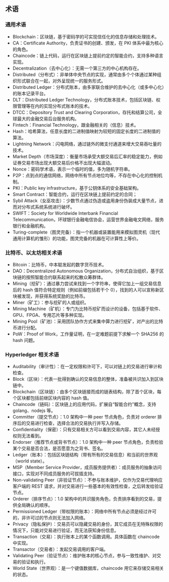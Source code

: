 ## 术语

### 通用术语

* Blockchain：区块链，基于密码学的可实现信任化的信息存储和处理技术。
* CA：Certificate Authority，负责证书的创建、颁发，在 PKI 体系中最为核心的角色。
* Chaincode：链上代码，运行在区块链上提前约定的智能合约，支持多种语言实现。
* Decentralization（去中心化）：无需一个第三方的中心机构存在。
* Distributed（分布式）：非单体中央节点的实现，通常由多个个体通过某种组织形式联合在一起，对外呈现统一的服务形式。
* Distributed Ledger：分布式账本，由多家联合维护的去中心化（或多中心化）的账本记录平台。
* DLT：Distributed Ledger Technology，分布式账本技术，包括区块链、权限管理等在内的实现分布式账本的技术。
* DTCC：Depository Trust and Clearing Corporation，存托和结算公司，全球最大的金融交易后台服务机构。
* Fintech：Financial Technology，跟金融相关的（信息）技术。
* Hash：哈希算法，任意长度的二进制值映射为较短的固定长度的二进制值的算法。
* Lightning Network：闪电网络，通过链外的微支付通道来增大交易吞吐量的技术。
* Market Depth（市场深度）：衡量市场承受大额交易后汇率的稳定能力，例如证券交易市场出现大额交易后价格不出现大幅波动。
* Nonce：密码学术语，表示一个临时的值，多为随机字符串。
* P2P：点到点的通信网络，网络中所有节点地位均等，不存在中心化的控制机制。
* PKI：Public key infrastructure，基于公钥体系的安全基础架构。
* Smart Contract：智能合约，运行在区块链上提前约定的合同；
* Sybil Attack（女巫攻击）：少数节点通过伪造或盗用身份伪装成大量节点，进而对分布式系统系统进行破坏。
* SWIFT：Society for Worldwide Interbank Financial Telecommunication，环球银行金融电信协会，运营世界金融电文网络，服务银行和金融机构。
* Turing-complete（图灵完备）：指一个机器或装置能用来模拟图灵机（现代通用计算机的雏形）的功能，图灵完备的机器在可计算性上等价。


### 比特币、以太坊相关术语

* Bitcoin：比特币，中本聪发起的数字货币技术。
* DAO：Decentralized Autonomous Organization，分布式自治组织，基于区块链的按照智能合约联系起来的松散众筹群体。
* Mining（挖矿）：通过暴力尝试来找到一个字符串，使得它加上一组交易信息后的 hash 值符合特定规则（例如前缀包括若干个 0），找到的人可以宣称新区块被发现，并获得系统奖励的比特币。
* Miner（矿工）：参与挖矿的人或组织。
* Mining Machine（矿机）：专门为比特币挖矿而设计的设备，包括基于软件、GPU、FPGA、专用芯片等多种实现。
* Mining Pool（矿池）：采用团队协作方式来集中算力进行挖矿，对产出的比特币进行分配。
* PoW：Proof of Work，工作量证明，在一定难题前提下求解一个 SHA256 的 hash 问题。


### Hyperledger 相关术语

* Auditability（审计性）：在一定权限和许可下，可以对链上的交易进行审计和检查。
* Block（区块）：代表一批得到确认的交易信息的整体，准备被共识加入到区块链中。
* Blockchain（区块链）：由多个区块链接而成的链表结构，除了首个区块，每个区块都包括前继区块内容的 hash 值。
* Chaincode（链码）：区块链上的应用代码，扩展自“智能合约”概念，支持 golang、nodejs 等。
* Committer（提交节点）：1.0 架构中一种 peer 节点角色，负责对 orderer 排序后的交易进行检查，选择合法的交易执行并写入存储。
* Confidentiality（保密）：只有交易相关方可以看到交易内容，其它人未经授权则无法看到。
* Endorser（推荐节点或背书节点）：1.0 架构中一种 peer 节点角色，负责检验某个交易是否合法，是否愿意为之背书、签名。
* Ledger（账本）：包括区块链结构（带有所有的交易信息）和当前的世界观（world state）。
* MSP（Member Service Provider，成员服务提供者）：成员服务的抽象访问接口，实现对不同成员服务的可拔插支持。
* Non-validating Peer（非验证节点）：不参与账本维护，仅作为交易代理响应客户端的 REST 请求，并对交易进行一些基本的有效性检查，之后转发给验证节点。
* Orderer（排序节点）：1.0 架构中的共识服务角色，负责排序看到的交易，提供全局确认的顺序。
* Permissioned Ledger（带权限的账本）：网络中所有节点必须是经过许可的，非许可过的节点则无法加入网络。
* Privacy（隐私保护）：交易员可以隐藏交易的身份，其它成员在无特殊权限的情况下，只能对交易进行验证，而无法获知身份信息。
* Transaction（交易）：执行账本上的某个函数调用。具体函数在 chaincode 中实现。
* Transactor（交易者）：发起交易调用的客户端。
* Validating Peer（验证节点）：维护账本的核心节点，参与一致性维护、对交易的验证和执行。
* World State（世界观）：是一个键值数据库，chaincode 用它来存储交易相关的状态。